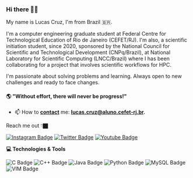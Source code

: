 ### Hi there 👋🏿 

My name is Lucas Cruz, I'm from Brazil 🇧🇷. 

I'm a computer engineering graduate student at Federal Centre for Technological Education of Rio de Janeiro (CEFET/RJ). I'm also, a scientific initiation student, since 2020, sponsored by the National Council for Scientific and Technological Development (CNPq/Brazil), at National Laboratory for Scientific Computing (LNCC/Brazil) where I has been collaborating for a project that involves scientific workflows for HPC.

I'm passionate about solving problems and learning. Always open to new challenges and ready to face changes.

#### 🌎 "Without effort, there will never be progress!"

- 📫 How to **[contact](mailto:lucas.cruz@aluno.cefet-rj.br)** me: **[lucas.cruz@aluno.cefet-rj.br](mailto:lucas.cruz@aluno.cefet-rj.br).**

Reach me out 👇🏿

[![Instagram Badge](https://img.shields.io/badge/Instagram-E4405F?style=for-the-badge&logo=instagram&logoColor=white&link=https://www.instagram.com/lucaznogueira/)](https://www.instagram.com/lucaznogueira/) [![Twitter Badge](https://img.shields.io/badge/Twitter-%231DA1F2.svg?&style=for-the-badge&logo=Twitter&logoColor=white&link=https://twitter.com/lucruz19)](https://twitter.com/lucruz19) [![Youtube Badge](https://img.shields.io/badge/YouTube-%23FF0000.svg?&style=for-the-badge&logo=YouTube&logoColor=white)](https://www.youtube.com/channel/UCwVRMnVfEFkpJVjnyUKuNpw/featured) 

**💻 Technologies & Tools**

![C Badge](https://img.shields.io/badge/c-%2300599C.svg?&style=for-the-badge&logo=c&logoColor=white) ![C++ Badge](https://img.shields.io/badge/c++-%2300599C.svg?&style=for-the-badge&logo=c%2B%2B&ogoColor=white) ![Java Badge](https://img.shields.io/badge/java-%23ED8B00.svg?&style=for-the-badge&logo=java&logoColor=white) ![Python Badge](https://img.shields.io/badge/python-%2314354C.svg?&style=for-the-badge&logo=python&logoColor=white) ![MySQL Badge](https://img.shields.io/badge/mysql-%2300f.svg?&style=for-the-badge&logo=mysql&logoColor=white) ![VIM Badge](https://img.shields.io/badge/VIM-%2311AB00.svg?&style=for-the-badge&logo=vim&logoColor=white)


<!--
## ⭐ GitHub Stats

<p align = "center">
  <img src = "https://github-readme-stats.vercel.app/api?username=lucruzz&show_icons=true&theme=tokyonight&line_height=27">
  <img src = "https://github-readme-stats.vercel.app/api/top-langs/?username=lucruzz&theme=tokyonight">
</p>

-->

<!--
**lucruzz/lucruzz** is a ✨ _special_ ✨ repository because its `README.md` (this file) appears on your GitHub profile.

https://github.com/Ileriayo/markdown-badges

Here are some ideas to get you started:

- 🔭 I’m currently working on ...
- 🌱 I’m currently learning ...
- 👯 I’m looking to collaborate on ...
- 🤔 I’m looking for help with ...
- 💬 Ask me about ...
- 📫 How to reach me: ...
- 😄 Pronouns: ...
- ⚡ Fun fact: ...
-->
